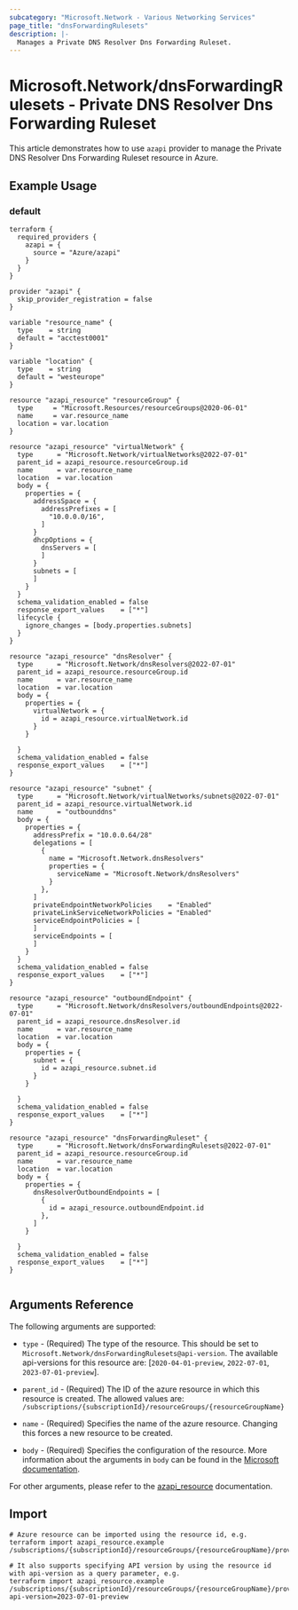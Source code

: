 ```yaml
---
subcategory: "Microsoft.Network - Various Networking Services"
page_title: "dnsForwardingRulesets"
description: |-
  Manages a Private DNS Resolver Dns Forwarding Ruleset.
---
```


# Microsoft.Network/dnsForwardingRulesets - Private DNS Resolver Dns Forwarding Ruleset

This article demonstrates how to use `azapi` provider to manage the Private DNS Resolver Dns Forwarding Ruleset resource in Azure.

## Example Usage

### default

```hcl
terraform {
  required_providers {
    azapi = {
      source = "Azure/azapi"
    }
  }
}

provider "azapi" {
  skip_provider_registration = false
}

variable "resource_name" {
  type    = string
  default = "acctest0001"
}

variable "location" {
  type    = string
  default = "westeurope"
}

resource "azapi_resource" "resourceGroup" {
  type     = "Microsoft.Resources/resourceGroups@2020-06-01"
  name     = var.resource_name
  location = var.location
}

resource "azapi_resource" "virtualNetwork" {
  type      = "Microsoft.Network/virtualNetworks@2022-07-01"
  parent_id = azapi_resource.resourceGroup.id
  name      = var.resource_name
  location  = var.location
  body = {
    properties = {
      addressSpace = {
        addressPrefixes = [
          "10.0.0.0/16",
        ]
      }
      dhcpOptions = {
        dnsServers = [
        ]
      }
      subnets = [
      ]
    }
  }
  schema_validation_enabled = false
  response_export_values    = ["*"]
  lifecycle {
    ignore_changes = [body.properties.subnets]
  }
}

resource "azapi_resource" "dnsResolver" {
  type      = "Microsoft.Network/dnsResolvers@2022-07-01"
  parent_id = azapi_resource.resourceGroup.id
  name      = var.resource_name
  location  = var.location
  body = {
    properties = {
      virtualNetwork = {
        id = azapi_resource.virtualNetwork.id
      }
    }

  }
  schema_validation_enabled = false
  response_export_values    = ["*"]
}

resource "azapi_resource" "subnet" {
  type      = "Microsoft.Network/virtualNetworks/subnets@2022-07-01"
  parent_id = azapi_resource.virtualNetwork.id
  name      = "outbounddns"
  body = {
    properties = {
      addressPrefix = "10.0.0.64/28"
      delegations = [
        {
          name = "Microsoft.Network.dnsResolvers"
          properties = {
            serviceName = "Microsoft.Network/dnsResolvers"
          }
        },
      ]
      privateEndpointNetworkPolicies    = "Enabled"
      privateLinkServiceNetworkPolicies = "Enabled"
      serviceEndpointPolicies = [
      ]
      serviceEndpoints = [
      ]
    }
  }
  schema_validation_enabled = false
  response_export_values    = ["*"]
}

resource "azapi_resource" "outboundEndpoint" {
  type      = "Microsoft.Network/dnsResolvers/outboundEndpoints@2022-07-01"
  parent_id = azapi_resource.dnsResolver.id
  name      = var.resource_name
  location  = var.location
  body = {
    properties = {
      subnet = {
        id = azapi_resource.subnet.id
      }
    }

  }
  schema_validation_enabled = false
  response_export_values    = ["*"]
}

resource "azapi_resource" "dnsForwardingRuleset" {
  type      = "Microsoft.Network/dnsForwardingRulesets@2022-07-01"
  parent_id = azapi_resource.resourceGroup.id
  name      = var.resource_name
  location  = var.location
  body = {
    properties = {
      dnsResolverOutboundEndpoints = [
        {
          id = azapi_resource.outboundEndpoint.id
        },
      ]
    }

  }
  schema_validation_enabled = false
  response_export_values    = ["*"]
}


```



## Arguments Reference

The following arguments are supported:

* `type` - (Required) The type of the resource. This should be set to `Microsoft.Network/dnsForwardingRulesets@api-version`. The available api-versions for this resource are: [`2020-04-01-preview`, `2022-07-01`, `2023-07-01-preview`].

* `parent_id` - (Required) The ID of the azure resource in which this resource is created. The allowed values are:  
  `/subscriptions/{subscriptionId}/resourceGroups/{resourceGroupName}`

* `name` - (Required) Specifies the name of the azure resource. Changing this forces a new resource to be created.

* `body` - (Required) Specifies the configuration of the resource. More information about the arguments in `body` can be found in the [Microsoft documentation](https://learn.microsoft.com/en-us/azure/templates/Microsoft.Network/dnsForwardingRulesets?pivots=deployment-language-terraform).

For other arguments, please refer to the [azapi_resource](https://registry.terraform.io/providers/Azure/azapi/latest/docs/resources/resource) documentation.

## Import

 ```shell
 # Azure resource can be imported using the resource id, e.g.
 terraform import azapi_resource.example /subscriptions/{subscriptionId}/resourceGroups/{resourceGroupName}/providers/Microsoft.Network/dnsForwardingRulesets/{resourceName}
 
 # It also supports specifying API version by using the resource id with api-version as a query parameter, e.g.
 terraform import azapi_resource.example /subscriptions/{subscriptionId}/resourceGroups/{resourceGroupName}/providers/Microsoft.Network/dnsForwardingRulesets/{resourceName}?api-version=2023-07-01-preview
 ```
